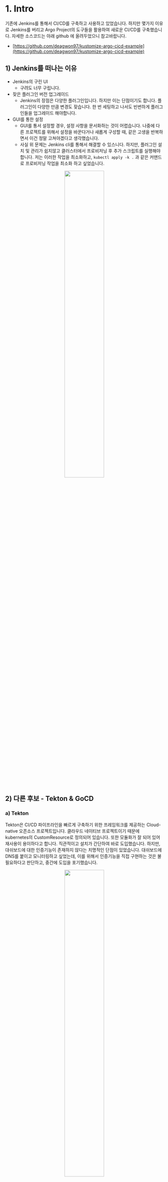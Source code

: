 # 1. Intro

 기존에 Jenkins를 통해서 CI/CD를 구축하고 사용하고 있었습니다. 하지만 몇가지 이유로 Jenkins를 버리고 Argo Project의 도구들을 활용하여 새로운 CI/CD를 구축했습니다. 자세한 소스코드는 아래 github 에 올려두었으니 참고바랍니다.

- [https://github.com/deagwon97/kustomize-argo-cicd-example](https://github.com/deagwon97/kustomize-argo-cicd-example)

## 1) Jenkins를 떠나는 이유

- Jenkins의 구린 UI
    - 구려도 너무 구립니다.
- 잦은 플러그인 버전 업그레이드
    - Jenkins의 장점은 다양한 플러그인입니다. 하지만 이는 단점이기도 합니다. 플러그인이 다양한 만큼 변경도 잦습니다. 한 번 세팅하고 나서도 빈번하게 플러그인들을 업그레이드 해야합니다.
- GUI를 통한 설정
    - GUI를 통서 설정할 경우, 설정 사항을 문서화하는 것이 어렵습니다. 나중에 다른 프로젝트를 위해서 설정을 바꾼다거나 새롭게 구성할 때, 같은 고생을 반복하면서 이건 정말 고쳐야겠다고 생각했습니다.
    - 사실 위 문제는 Jenkins cli를 통해서 해결할 수 있스니다. 하지만, 플러그인 설치 및 관리가 쉽지않고 클러스터에서 프로비저닝 후 추가 스크립트를 실행해야 합니다. 저는 이러한 작업을 최소화하고, `kubectl apply -k .` 과 같은 커맨드로 프로비저닝 작업을 최소화 하고 싶었습니다.


<div align="center">
    <img  width="50%" src="https://velog.velcdn.com/images/curiosity806/post/27e4a1f6-bd0d-4669-8cf8-30ff6022ff5d/image.png"/>
</div>


## 2) 다른 후보 - Tekton & GoCD

### a) Tekton

 Tekton은 CI/CD 파이프라인을 빠르게 구축하기 위한 프레임워크를 제공하는 Cloud-native 오픈소스 프로젝트입니다. 클라우드 네이티브 프로젝트이기 때문에 kubernetes의 CustomResource로 정의되어 있습니다. 또한 모듈화가 잘 되어 있어 재사용이 용이하다고 합니다. 직관적이고 설치가 간단하여 바로 도입했습니다. 하지만, 대쉬보드에 대한 인증기능이 존재하지 않다는 치명적인 단점이 있었습니다. 대쉬보드에 DNS를 붙이고 모니터링하고 싶었는데, 이를 위해서 인증기능을 직접 구현하는 것은 불필요하다고 판단하고, 중간에 도입을 포기했습니다.

<div align="center">
    <img  width="50%" src="https://velog.velcdn.com/images/curiosity806/post/e6e025ad-df6f-4ff7-b92d-557be894fdd3/image.png"/>
</div>


### b) GoCD

 설정이 쉽고, 대쉬보드 디자인이 깔끔합니다. 또한 제가 원하는 수준의 인증 및 권한관리 기능을 지원합니다. GoCD는 Cloude Native 하지는 않지만, agent로 kubernetes의 pod을 사용할 수 있어서, 설정을 kustomization 명세에 담을 수 있었습니다. (secret, pipline 설정 등)

하지만 아래 문제를 마주했고, 향후에도 비슷한 문제가 반복될 수 있다고 판단해 도입을 포기했습니다.

> GoCD를 Kubernetes에서 사용하기 위해서는 작업을 수행하는 작업자가 gocd-agent 이미지 위에서 동작해야 합니다. 저는 이미지를 빌드하는 Kaniko 이미지와 GoCD-Agent 이미지를 합쳐서 새로운 이미지를 만들었습니다. 이렇게 새로 만든 이미지로 Job을 수행했더니 gocd-controller 가 gocd-agent의 상태를 제대로 추적하지 못하는 문제가 생겼습니다.
> 

<div align="center">
    <img  width="50%" src="https://velog.velcdn.com/images/curiosity806/post/fbd9a17f-1e35-4213-96a8-24707c649dce/image.png"/>
</div>



# 2. Argo Project


<div align="center">
    <img  width="50%" src="https://velog.velcdn.com/images/curiosity806/post/f1be2849-c340-4e53-af8c-13da0e1f3f21/image.png"/>
</div>


 ArgoCD는 클라우드 네티브합니다. 대부분의 설정과 Job이 kuberntes CRD를 생성하여 관리할 수 있습니다. 더욱이 제가 원하는 수준의 대쉬보드 인증 및 권한 관리 기능을 제공하고, 깔끔한 UI까지 갖췄습니다.  정말이지 완벽합니다. 하지만, 과하다고 판단했습니다. Argo는 CD, CI, Event, Rollout 등 개별앱을 설치해서 사용해야 하고, 각 앱들이 지원하는 기능은 제가 사용하지 않을 만한 기능이 너무 많아서 도입을 망설였습니다.

 하지만, 결과적으로 위에서 이야기 했던 문제들을 마주 했고, 설정이 어렵더라도, Argo Project를 사용해서 CI/CD 프로세스를 도입하기로 결정했습니다.

## 1) Argo Workflows & Argo Events

 Argo Workflows는 CI  Workflow를 관리하는 도구입니다. 저는 Workflow로 build와 deploy라는 step을 만들었고, Argo Events를 통해서 Github에서 Webhook이 들어오면 이 Workflow가 실행되도록 구현했습니다. 

 참고로, Argo Project 문서에서는 Argo Workflows와 Argo Events를 다른 namespace로 두고 사용하지만, 필자는 이 두 도구가 관련되어있고, 굳이 분리할 필요가 없다고 판단하여 `argoci` 라는 이름의 namespapce에 함께 생성했습니다.

### a. Argo Workflows

 제가 만든 argo workflow는 간단하게 2가지 스텝을 가집니다. build step을 통해서 app의 컨테이너 이미지를 빌드하고, deploy step에서 kubectl 커맨드로 앱을 배포합니다. argo rollout을 사용할 수도 있지만, kubectl 커맨드를 사용하는 것만으로도 충분하다고 판단했습니다.

- Build Step
    - image: ****csanchez/kaniko****
    - 용도
        1. Github에서 소스코드를 Pull
        2. 새로운 컨테이너 이미지를 빌드
        3. harbor registry에 이미지를 Push
- Deploy Step
    - image: ****bitnami/kubectl****
    - 용도
        - `kubectl rollout restart deployment <name> -n <namespace>` 커맨드를 통해 앱 배포

### b. Argo Events

- Event-Source
    - 외부 소스로부터 들어오는 이벤트를 정의
    - AWS SNS, SQS, GCP PubSub, Webhooks 등을 지원
    - 외부 이벤트가 들어오면 클라우드 이벤트로 변환하여 Event Bus로 전달
- Event Bus
    - event source와 event sensor를 연결하는 역할을 수행한다.
    - 마치 Transport layer와 같이 동작한다.
- Event-Sensor
    - event bus에서 어떤 이벤트가 들어왔을 때(Event dependency), 어떤 동작을 수행할 지(triggers) 정의

### c. Detail

 Argo cd와 다르게 Argo Workflows와 Argo Events를 하나로 묶기위해서는 추가적인 설정이 필요합니다. 

```yaml
# kustomization.yaml
apiVersion: kustomize.config.k8s.io/v1beta1
kind: Kustomization
namespace: argo-ci
generatorOptions:
  disableNameSuffixHash: true
resources:
  # argo workflows
  - namespace.yaml # namespace 생성
  - https://github.com/argoproj/argo-workflows/releases/download/v3.4.5/install.yaml # argo workflows 설치
  - workflow-rbac.yaml # argo workflows에 workflow pods을 조회, 수정, 생성, 삭제하는 권한 부여 (dashboard 조회용)
  - rollout-rbac.yaml # argo workflows에 외부 deployment를 rollout restart 하기 위한 권한 부여
  # argo events
  - https://raw.githubusercontent.com/argoproj/argo-events/stable/manifests/install.yaml
  - https://raw.githubusercontent.com/argoproj/argo-events/stable/manifests/install-validating-webhook.yaml
  - event-source.yaml # github webhook을 감지하여 event bus로 전송
  - event-bus.yaml # event source의 event를 event sensor로 전송
  - event-sensor.yaml # event-sensor와 workflow를 모두 포함함. event bus에서 event가 전달되면, workflow를 실행.
  - event-rbac.yaml # event sensor가 workflow를 생성할 수 있는 권한 부여
  # ingress
  - ingress.yaml # argo ci 의 대쉬보드, webhook listener를 외부로 배포.
patchesStrategicMerge:
  - argo-patch.yaml
secretGenerator:
  - name: git-secret
    envs:
    - kaniko/git-secret
  - name: git-ssh
    files:
      - .ssh/id_rsa
  - name: git-known-hosts
    files:
      - .ssh/known_hosts
configMapGenerator:
  - name: harbor-config
    files:
      - kaniko/config.json
  - name: rollout-kubeconfig
    files:
      - rollout/config
```

이렇게 만들어진 argoci 또한 대쉬보드로 접속할 수 있습니다. github에서 push가 들어오면 자동으로 build, deploy 되며, 중간 과정에서 pod들의 로그를 실시간으로 확인할 수 있습니다.


<div align="center">
    <img  width="50%" src="https://velog.velcdn.com/images/curiosity806/post/bdd06483-7e47-484a-b7d5-0b8b90f2330d/image.png"/>
</div>

## 2) ArgoCD

 Kubernetes의 형상을 유지하는 도구입니다. Kustomization 파일을 Polling 하며, 변화가 감지되면 이를 클러스터에 반영합니다. 앱의 수정사항을 반영하여 배포하는 것이 아닌, Kubernetes의 Service, Pod 등의 형상을 관찰하여 Kustomization 파일과 항상 동일한 상태를 유지하도록 관리하는 도구입니다. 

 이전에 Jenkins로 구축했던 CI/CD는 소스코드의 변경사항을 배포하는 기능만 있었지 kubernetes 리소스의 형상을 관리하지는 않았습니다. 하지만, ArogoCD 문서를 충분히 읽은 후, 형상 또한 코드로 관리하면서 지속적으로 동일한 상태를 유지할 필요가 있다고 판단하여 추가로 도입했습니다.

### a. Detail

설정 방법은 간단합니다.  아래와 같이 kustomization 파일을 작성한 후,

```yaml
#kustomization.yaml
apiVersion: kustomize.config.k8s.io/v1beta1
kind: Kustomization
namespace: argocd
generatorOptions:
  disableNameSuffixHash: true # traefik의 Ingress Router가 argocd service를 식별하기 위함.
resources:
  - namespace.yaml # namespace 생성
  - https://raw.githubusercontent.com/argoproj/argo-cd/stable/manifests/install.yaml
  - ingress.yaml # dashboard를 외부에 배포하기위한 ingress 및 certificate, issuer 설정
	- repository.yaml # Argocd의 Application에서 사용되는 github repository를 생성하는 yaml
	- application.yaml # Argocd의 Application을 생성하는 yaml
patchesStrategicMerge:
  - argocd-cmd-params-cm-patch.yml # argocd 생성 파라미터에서 server.insecure: "true" 으로 설정
```

 argocd 폴더에서  `kustomization applyo -k .`  커맨드를 실행하면, 설치부터 설정까지 한번에 완성됩니다!

이렇게 생성된 argocd 앱을 대쉬보드로 확인할 수 있습니다. get-key.sh 스크립트를 실행하여 얻은 password로 로그인할 수 있습니다. (기본 id는 admin입니다.)


<div align="center">
    <img  width="90%" src="https://velog.velcdn.com/images/curiosity806/post/38846afc-ef29-460d-ae73-12fc924cb559/image.png"/>
</div>


이제 정말 만족스러운 CI/CD 프로세스가 구축됐습니다. 모든 설정은 소스코드로 관리하면서 쿠버네티스 네이티브한 프로세스가 만들어졌습니다. 조금 더 완성도를 높인다면 다음과 같은 작업을 추가할 수 있겠지만, 지금도 충분하다고 생각합니다. 향후 필요하다고 판단된다면 적용해 볼 생각입니다.

- argocd, argoci kustomization 파일도 argocd 에 포함하여 배포
- build된 이미지를 테스트하는 step 추가
- workflow template를 사용하여 설정 파일 재사용성 확대

## Reference

- [https://argoproj.github.io/argo-workflows/quick-start/](https://argoproj.github.io/argo-workflows/quick-start/)